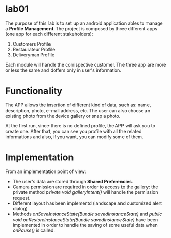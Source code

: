 # lab01

The purpose of this lab is to set up an android application ables to manage a **Profile Management**. The project is composed by three different apps (one app for each different stakeholders):

1. Customers Profile
2. Restaurateur Profile
3. Deliveryman Profile
  
Each module will handle the corrispective customer. The three app are more or less the same and doffers only in user's information.

# Functionality

The APP allows the insertion of different kind of data, such as: name, description, photo, e-mail address, etc. The user can also choose an existing photo from the device gallery or snap a photo.

At the first run, since there is no defined profile, the APP will ask you to create one. After that, you can see you profile with all the related informations and also, if you want, you can modify some of them.

# Implementation

From an implementation point of view:
- The user's data are stored through **Shared Preferencies**.
- Camera permission are required in order to access to the gallery: the private method *private void galleryIntent()* will handle the permission request.
- Different layout has been implementd (landscape and customized alert dialog)
- Methods *onSaveInstanceState(Bundle savedInstanceState)* and *public void onRestoreInstanceState(Bundle savedInstanceState)* have been implemented in order to handle the saving of some useful data when *onPause()* is called.
